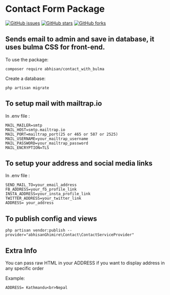 # Contact Form Package

<a href="https://github.com/abhisanGhimire/package_development_for_laravel/issues"><img alt="GitHub issues" src="https://img.shields.io/github/issues/abhisanGhimire/package_development_for_laravel?style=for-the-badge"></a>
<a href="https://github.com/abhisanGhimire/package_development_for_laravel/stargazers"><img alt="GitHub stars" src="https://img.shields.io/github/stars/abhisanGhimire/package_development_for_laravel?style=for-the-badge"></a>
<a href="https://github.com/abhisanGhimire/package_development_for_laravel/network"><img alt="GitHub forks" src="https://img.shields.io/github/forks/abhisanGhimire/package_development_for_laravel?style=for-the-badge"></a>

## Sends email to admin and save in database, it uses bulma CSS for front-end.

To use the package:

`composer require abhisan/contact_with_bulma`

Create a database:

`php artisan migrate`

## To setup mail with mailtrap.io

In .env file :

```
MAIL_MAILER=smtp
MAIL_HOST=smtp.mailtrap.io
MAIL_PORT=mailtrap_port(25 or 465 or 587 or 2525)
MAIL_USERNAME=your_mailtrap_username
MAIL_PASSWORD=your_mailtrap_password
MAIL_ENCRYPTION=TLS
```

## To setup your address and social media links

In .env file :

```
SEND_MAIL_TO=your_email_address
FB_ADDRESS=your_fb_profile_link
INSTA_ADDRESS=your_insta_profile_link
TWITTER_ADDRESS=your_twitter_link
ADDRESS= your_address
```

## To publish config and views

`php artisan vendor:publish --provider="abhisanGhimire\Contact\ContactServiceProvider"`

## Extra Info

You can pass raw HTML in your ADDRESS if you want to display address in any specific order

Example:

```
ADDRESS= Kathmandu<br>Nepal
```
